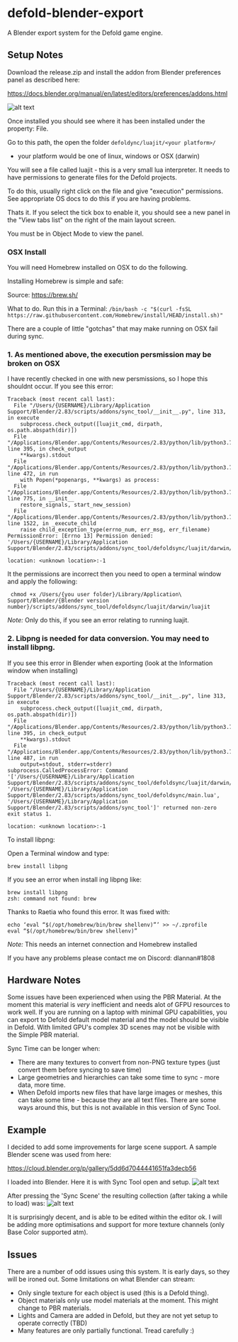 # defold-blender-export
A Blender export system for the Defold game engine.

## Setup Notes
Download the release.zip and install the addon from Blender preferences panel as described here:

https://docs.blender.org/manual/en/latest/editors/preferences/addons.html

![alt text](https://raw.githubusercontent.com/dlannan/defold-blender-export/main/images/sync-tool-2022-02-22_17-54.png)

Once installed you should see where it has been installed under the property: File.

Go to this path, the open the folder ```defoldync/luajit/<your platform>/```
- your platform would be one of linux, windows or OSX (darwin)

You will see a file called luajit - this is a very small lua interpreter. It needs to have permissions to generate files for the Defold projects.

To do this, usually right click on the file and give "execution" permissions. See appropriate OS docs to do this if you are having problems.

Thats it. If you select the tick box to enable it, you should see a new panel in the "View tabs list" on the right of the main layout screen.

You must be in Object Mode to view the panel.   

### OSX Install

You will need Homebrew installed on OSX to do the following. 

Installing Homebrew is simple and safe:

Source: https://brew.sh/

What to do. Run this in a Terminal: 
```/bin/bash -c "$(curl -fsSL https://raw.githubusercontent.com/Homebrew/install/HEAD/install.sh)"```

There are a couple of little "gotchas" that may make running on OSX fail during sync. 
### 1. As mentioned above, the execution persmission may be broken on OSX 

I have recently checked in one with new persmissions, so I hope this shouldnt occur.
If you see this error:
```
Traceback (most recent call last):
  File "/Users/{USERNAME}/Library/Application Support/Blender/2.83/scripts/addons/sync_tool/__init__.py", line 313, in execute
    subprocess.check_output([luajit_cmd, dirpath, os.path.abspath(dir)])
  File "/Applications/Blender.app/Contents/Resources/2.83/python/lib/python3.7/subprocess.py", line 395, in check_output
    **kwargs).stdout
  File "/Applications/Blender.app/Contents/Resources/2.83/python/lib/python3.7/subprocess.py", line 472, in run
    with Popen(*popenargs, **kwargs) as process:
  File "/Applications/Blender.app/Contents/Resources/2.83/python/lib/python3.7/subprocess.py", line 775, in __init__
    restore_signals, start_new_session)
  File "/Applications/Blender.app/Contents/Resources/2.83/python/lib/python3.7/subprocess.py", line 1522, in _execute_child
    raise child_exception_type(errno_num, err_msg, err_filename)
PermissionError: [Errno 13] Permission denied: '/Users/{USERNAME}/Library/Application Support/Blender/2.83/scripts/addons/sync_tool/defoldsync/luajit/darwin/luajit'

location: <unknown location>:-1
```

It the permissions are incorrect then you need to open a terminal window and apply the following:

``` chmod +x /Users/{you user folder}/Library/Application\ Support/Blender/{Blender version number}/scripts/addons/sync_tool/defoldsync/luajit/darwin/luajit```

*Note:* Only do this, if you see an error relating to running luajit.

### 2. Libpng is needed for data conversion. You may need to install libpng. 

If you see this error in Blender when exporting (look at the Information window when installing)
```
Traceback (most recent call last):
  File "/Users/{USERNAME}/Library/Application Support/Blender/2.83/scripts/addons/sync_tool/__init__.py", line 313, in execute
    subprocess.check_output([luajit_cmd, dirpath, os.path.abspath(dir)])
  File "/Applications/Blender.app/Contents/Resources/2.83/python/lib/python3.7/subprocess.py", line 395, in check_output
    **kwargs).stdout
  File "/Applications/Blender.app/Contents/Resources/2.83/python/lib/python3.7/subprocess.py", line 487, in run
    output=stdout, stderr=stderr)
subprocess.CalledProcessError: Command '['/Users/{USERNAME}/Library/Application Support/Blender/2.83/scripts/addons/sync_tool/defoldsync/luajit/darwin/luajit', '/Users/{USERNAME}/Library/Application Support/Blender/2.83/scripts/addons/sync_tool/defoldsync/main.lua', '/Users/{USERNAME}/Library/Application Support/Blender/2.83/scripts/addons/sync_tool']' returned non-zero exit status 1.

location: <unknown location>:-1
```

To install libpng:

Open a Terminal window and type:

```brew install libpng```

If you see an error when install ing libpng like:
```
brew install libpng
zsh: command not found: brew
```

Thanks to Raetia who found this error. It was fixed with:
```
echo ‘eval “$(/opt/homebrew/bin/brew shellenv)”’ >> ~/.zprofile
eval “$(/opt/homebrew/bin/brew shellenv)”
```

*Note:* This needs an internet connection and Homebrew installed

If you have any problems please contact me on Discord: dlannan#1808

## Hardware Notes
Some issues have been experienced when using the PBR Material. At the moment this material is _very_ inefficient and needs alot of GFPU resources to work well. If you are running on a laptop with minimal GPU capabilities, you can export to Defold default model material and the model should be visible in Defold. With limited GPU's complex 3D scenes may not be visible with the Simple PBR material.

Sync Time can be longer when:
- There are many textures to convert from non-PNG texture types (just convert them before syncing to save time)
- Large geometries and hierarchies can take some time to sync - more data, more time.
- When Defold imports new files that have large images or meshes, this can take some time - because they are all text files. There are some ways around this, but this is not available in this version of Sync Tool. 

## Example
I decided to add some improvements for large scene support. A sample Blender scene was used from here:

https://cloud.blender.org/p/gallery/5dd6d7044441651fa3decb56

I loaded into Blender. Here it is with Sync Tool open and setup. 
![alt text](https://raw.githubusercontent.com/dlannan/defold-blender-export/main/images/sync-tool-2021-12-30_22-19.png)

After pressing the 'Sync Scene' the resulting collection (after taking a while to load) was:
![alt text](https://raw.githubusercontent.com/dlannan/defold-blender-export/main/images/sync-tool-2021-12-30_22-20.png)

It is surprisingly decent, and is able to be edited within the editor ok. 
I will be adding more optimisations and support for more texture channels (only Base Color supported atm).

## Issues
There are a number of odd issues using this system. It is early days, so they will be ironed out. 
Some limitations on what Blender can stream:
- Only single texture for each object is used (this is a Defold thing).
- Object materials only use model materials at the moment. This might change to PBR materials.
- Lights and Camera are added in Defold, but they are not yet setup to operate correctly (TBD)
- Many features are only partially functional. Tread carefully :)

